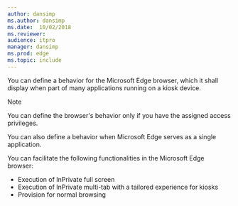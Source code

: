 ```yaml
---
author: dansimp
ms.author: dansimp
ms.date:  10/02/2018
ms.reviewer: 
audience: itpro
manager: dansimp
ms.prod: edge
ms.topic: include
---
```


You can define a behavior for the Microsoft Edge browser, which it shall display when part of many applications running on a kiosk device.

> [!NOTE]
> You can define the browser's behavior only if you have the assigned access privileges.

You can also define a behavior when Microsoft Edge serves as a single application.

You can facilitate the following functionalities in the Microsoft Edge browser:
- Execution of InPrivate full screen
- Execution of InPrivate multi-tab with a tailored experience for kiosks
- Provision for normal browsing
